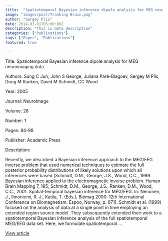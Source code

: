```yaml
---
title:  "Spatiotemporal Bayesian inference dipole analysis for MEG neuroimaging data"
image: "images/post/Tranking Brain.png"
author: "Sergey Plis"
date: 2014-03-01T05:00:00Z
description: "This is meta description"
categories: ["Publications"]
tags: ["Paper", "Publications"]
featured: true

---
```

Title: Spatiotemporal Bayesian inference dipole analysis for MEG neuroimaging data
  
Authors: Sung C Jun, John S George, Juliana Paré-Blagoev, Sergey M Plis, Doug M Ranken, David M Schmidt, CC Wood
  
Year: 2005
  
Journal: NeuroImage
  
Volume: 28
  
Number: 1
  
Pages: 84-98
  
Publisher: Academic Press
  
Description:
  
Recently, we described a Bayesian inference approach to the MEG/EEG inverse problem that used numerical techniques to estimate the full posterior probability distributions of likely solutions upon which all inferences were based [Schmidt, D.M., George, J.S., Wood, C.C., 1999. Bayesian inference applied to the electromagnetic inverse problem. Human Brain Mapping 7, 195; Schmidt, D.M., George, J.S., Ranken, D.M., Wood, C.C., 2001. Spatial-temporal bayesian inference for MEG/EEG. In: Nenonen, J., Ilmoniemi, R. J., Katila, T. (Eds.), Biomag 2000: 12th International Conference on Biomagnetism. Espoo, Norway, p. 671]. Schmidt et al. (1999) focused on the analysis of data at a single point in time employing an extended region source model. They subsequently extended their work to a spatiotemporal Bayesian inference analysis of the full spatiotemporal MEG/EEG data set. Here, we formulate spatiotemporal …

  
[View article](https://www.sciencedirect.com/science/article/pii/S1053811905004003)  
